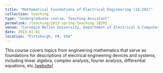 ```yaml
---
title: "Mathematical Foundations of Electrical Engineering (18-202)"
collection: teaching
type: "Undergraduate course, Teaching Assistant"
permalink: /teaching/2013-spring-teaching-18202
venue: "Carnegie Mellon University, Department of Electrical & Computer Engineering"
date: 2013-01-01
location: "Pittsburgh, PA, USA"
---
```


This course covers topics from engineering mathematics that serve as foundations for descriptions of electrical engineering devices and systems, including linear algebra, complex analysis, fourier analysis, differential equations, etc.[<ins>[website](https://courses.ece.cmu.edu//18202)</ins>]
